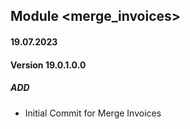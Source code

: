 ## Module <merge_invoices>

#### 19.07.2023
#### Version 19.0.1.0.0
##### ADD

- Initial Commit for Merge Invoices
